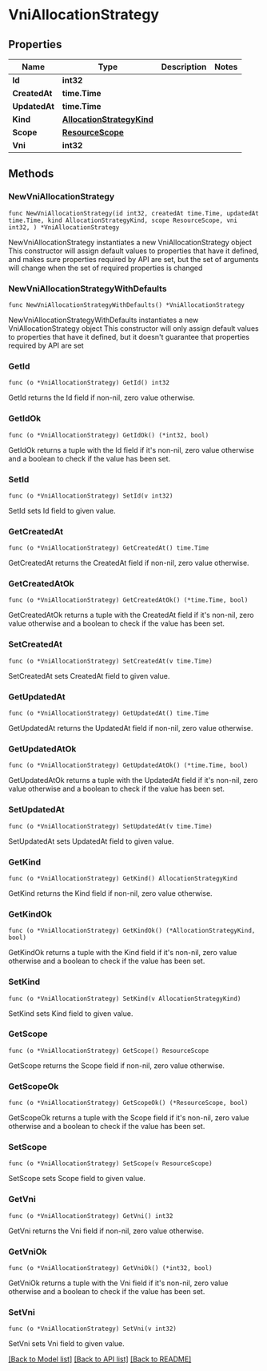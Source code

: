 # VniAllocationStrategy

## Properties

Name | Type | Description | Notes
------------ | ------------- | ------------- | -------------
**Id** | **int32** |  | 
**CreatedAt** | **time.Time** |  | 
**UpdatedAt** | **time.Time** |  | 
**Kind** | [**AllocationStrategyKind**](AllocationStrategyKind.md) |  | 
**Scope** | [**ResourceScope**](ResourceScope.md) |  | 
**Vni** | **int32** |  | 

## Methods

### NewVniAllocationStrategy

`func NewVniAllocationStrategy(id int32, createdAt time.Time, updatedAt time.Time, kind AllocationStrategyKind, scope ResourceScope, vni int32, ) *VniAllocationStrategy`

NewVniAllocationStrategy instantiates a new VniAllocationStrategy object
This constructor will assign default values to properties that have it defined,
and makes sure properties required by API are set, but the set of arguments
will change when the set of required properties is changed

### NewVniAllocationStrategyWithDefaults

`func NewVniAllocationStrategyWithDefaults() *VniAllocationStrategy`

NewVniAllocationStrategyWithDefaults instantiates a new VniAllocationStrategy object
This constructor will only assign default values to properties that have it defined,
but it doesn't guarantee that properties required by API are set

### GetId

`func (o *VniAllocationStrategy) GetId() int32`

GetId returns the Id field if non-nil, zero value otherwise.

### GetIdOk

`func (o *VniAllocationStrategy) GetIdOk() (*int32, bool)`

GetIdOk returns a tuple with the Id field if it's non-nil, zero value otherwise
and a boolean to check if the value has been set.

### SetId

`func (o *VniAllocationStrategy) SetId(v int32)`

SetId sets Id field to given value.


### GetCreatedAt

`func (o *VniAllocationStrategy) GetCreatedAt() time.Time`

GetCreatedAt returns the CreatedAt field if non-nil, zero value otherwise.

### GetCreatedAtOk

`func (o *VniAllocationStrategy) GetCreatedAtOk() (*time.Time, bool)`

GetCreatedAtOk returns a tuple with the CreatedAt field if it's non-nil, zero value otherwise
and a boolean to check if the value has been set.

### SetCreatedAt

`func (o *VniAllocationStrategy) SetCreatedAt(v time.Time)`

SetCreatedAt sets CreatedAt field to given value.


### GetUpdatedAt

`func (o *VniAllocationStrategy) GetUpdatedAt() time.Time`

GetUpdatedAt returns the UpdatedAt field if non-nil, zero value otherwise.

### GetUpdatedAtOk

`func (o *VniAllocationStrategy) GetUpdatedAtOk() (*time.Time, bool)`

GetUpdatedAtOk returns a tuple with the UpdatedAt field if it's non-nil, zero value otherwise
and a boolean to check if the value has been set.

### SetUpdatedAt

`func (o *VniAllocationStrategy) SetUpdatedAt(v time.Time)`

SetUpdatedAt sets UpdatedAt field to given value.


### GetKind

`func (o *VniAllocationStrategy) GetKind() AllocationStrategyKind`

GetKind returns the Kind field if non-nil, zero value otherwise.

### GetKindOk

`func (o *VniAllocationStrategy) GetKindOk() (*AllocationStrategyKind, bool)`

GetKindOk returns a tuple with the Kind field if it's non-nil, zero value otherwise
and a boolean to check if the value has been set.

### SetKind

`func (o *VniAllocationStrategy) SetKind(v AllocationStrategyKind)`

SetKind sets Kind field to given value.


### GetScope

`func (o *VniAllocationStrategy) GetScope() ResourceScope`

GetScope returns the Scope field if non-nil, zero value otherwise.

### GetScopeOk

`func (o *VniAllocationStrategy) GetScopeOk() (*ResourceScope, bool)`

GetScopeOk returns a tuple with the Scope field if it's non-nil, zero value otherwise
and a boolean to check if the value has been set.

### SetScope

`func (o *VniAllocationStrategy) SetScope(v ResourceScope)`

SetScope sets Scope field to given value.


### GetVni

`func (o *VniAllocationStrategy) GetVni() int32`

GetVni returns the Vni field if non-nil, zero value otherwise.

### GetVniOk

`func (o *VniAllocationStrategy) GetVniOk() (*int32, bool)`

GetVniOk returns a tuple with the Vni field if it's non-nil, zero value otherwise
and a boolean to check if the value has been set.

### SetVni

`func (o *VniAllocationStrategy) SetVni(v int32)`

SetVni sets Vni field to given value.



[[Back to Model list]](../README.md#documentation-for-models) [[Back to API list]](../README.md#documentation-for-api-endpoints) [[Back to README]](../README.md)


